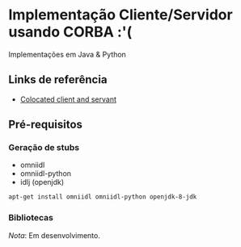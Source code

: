 
# Implementação Cliente/Servidor usando CORBA :'(

Implementações em Java & Python

## Links de referência

- [Colocated client and servant](http://omniorb.sourceforge.net/omnipy3/omniORBpy/omniORBpy002.html#htoc13)

## Pré-requisitos

### Geração de stubs

- omniidl
- omniidl-python
- idlj (openjdk)


```sh
apt-get install omniidl omniidl-python openjdk-8-jdk
```

### Bibliotecas

*Nota*: Em desenvolvimento.

